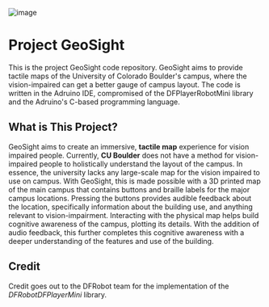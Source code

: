 ![image](https://github.com/user-attachments/assets/53240fc0-b18c-49a1-bf0b-bce4ddb4d753) 
# Project GeoSight
This is the project GeoSight code repository. GeoSight aims to provide tactile maps of the University of Colorado Boulder's campus, where the vision-impaired can get a better gauge of campus layout. 
The code is written in the Adruino IDE, compromised of the DFPlayerRobotMini library and the Adruino's C-based programming language.

## What is This Project?
GeoSight aims to create an immersive, **tactile map** experience for vision impaired people. Currently, **CU Boulder** does not have a method for vision-impaired people to holistically understand the layout of the campus. In essence, the university lacks any large-scale map for the vision impaired to use on campus. With GeoSight, this is made possible with a 3D printed map of the main campus that contains buttons and braille labels for the major campus locations. Pressing the buttons provides audible feedback about the location, specifically information about the building use, and anything relevant to vision-impairment. Interacting with the physical map helps build cognitive awareness of the campus, plotting its details. With the addition of audio feedback, this further completes this cognitive awareness with a deeper understanding of the features and use of the building.

## Credit
Credit goes out to the DFRobot team for the implementation of the *DFRobotDFPlayerMini* library.
